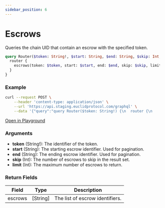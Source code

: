 ```yaml
---
sidebar_position: 6
---
```

# Escrows
Queries the chain UID that contain an escrow with the specified token.
```graphql
query Router($token: String!, $start: String, $end: String, $skip: Int, $limit: Int) {
  router {
    escrows(token: $token, start: $start, end: $end, skip: $skip, limit: $limit)
  }
}
```
### Example

```bash
curl --request POST \
    --header 'content-type: application/json' \
    --url 'https://api.staging.euclidprotocol.com/graphql' \
    --data '{"query":"query Router($token: String!) {\n  router {\n    escrows(token: $token) {\n      chain_id\n      chain_uid\n    }\n  }\n}","variables":{"token":"usdt"}}'
```

[Open in Playground](https://api.staging.euclidprotocol.com/?explorerURLState=N4IgJg9gxgrgtgUwHYBcQC4QEcYIE4CeABAEoQwr4AUAJChANbLpEDKKeAlkgOYCEASiLAAOkiJE85SnmFiJEhAGcoUgO5Kq9JkhZ1GyIaPEKJUABYBDbgH1OYeaaIXrSGzHuOJAX0e%2Bk3iAANCAAbpZclgBGADbKGCDGEiIg2sgpLCkwSmAoKUFigd5AA)

### Arguments

- **token** (String!): The identifier of the token.
- **start** (String): The starting escrow identifier. Used for pagination.
- **end** (String): The ending escrow identifier. Used for pagination.
- **skip** (Int): The number of escrows to skip in the result set.
- **limit** (Int): The maximum number of escrows to return.

### Return Fields

| Field                  | Type   | Description                                             |
|------------------------|--------|---------------------------------------------------------|
| escrows                | [String] | The list of escrow identifiers.                           |